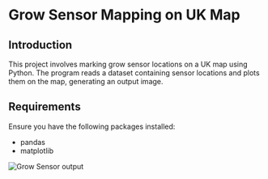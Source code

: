 # Grow Sensor Mapping on UK Map

## Introduction

This project involves marking grow sensor locations on a UK map using Python. The program reads a dataset containing sensor locations and plots them on the map, generating an output image.

## Requirements

Ensure you have the following packages installed:

- pandas
- matplotlib

![Grow Sensor output]()
